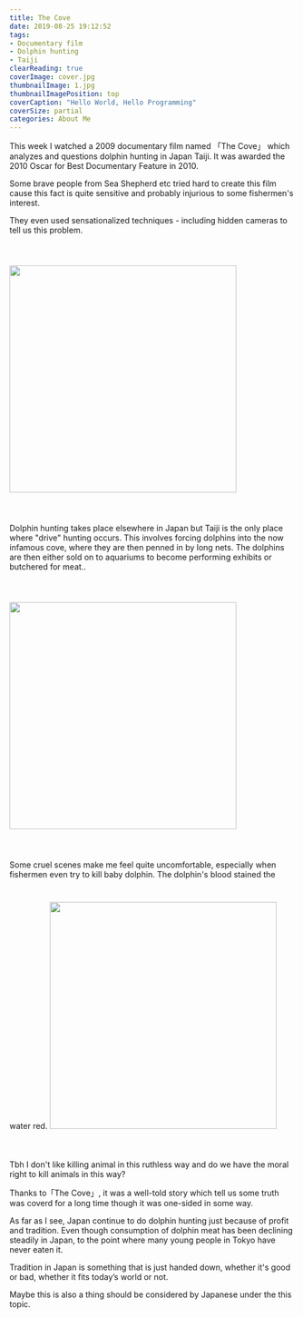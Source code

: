 ```yaml
---
title: The Cove
date: 2019-08-25 19:12:52
tags:
- Documentary film
- Dolphin hunting
- Taiji
clearReading: true
coverImage: cover.jpg
thumbnailImage: 1.jpg
thumbnailImagePosition: top
coverCaption: "Hello World, Hello Programming"
coverSize: partial
categories: About Me
---
```

This week I watched a 2009 documentary film named 「The Cove」 which analyzes and questions dolphin hunting in Japan Taiji.
It was awarded the 2010 Oscar for Best Documentary Feature in 2010. 

Some brave people from Sea Shepherd etc tried hard to create this film cause this fact is quite sensitive and probably injurious to some fishermen's interest.

They even used sensationalized techniques - including hidden cameras to tell us this problem.

<!--more-->
<img src="./2.jpg" style="width:400px;margin:40px 0">

Dolphin hunting takes place elsewhere in Japan but Taiji is the only place where "drive" hunting occurs. 
This involves forcing dolphins into the now infamous cove, where they are then penned in by long nets. 
The dolphins are then either sold on to aquariums to become performing exhibits or butchered for meat..

<img src="./3.jpg" style="width:400px;margin:40px 0">


Some cruel scenes make me feel quite uncomfortable, especially when fishermen even try to kill baby dolphin. The dolphin's blood stained the water red.
<img src="./4.jpg" style="width:400px;margin:40px 0">

Tbh I don't like killing animal in this ruthless way and do we have the moral right to kill animals in this way?  

Thanks to「The Cove」, it was a well-told story which tell us some truth was coverd for a long time though it was one-sided in some way.

As far as I see, Japan continue to do dolphin hunting just because of profit and tradition.
Even though consumption of dolphin meat has been declining steadily in Japan, to the point where many young people in Tokyo have never eaten it. 

Tradition in Japan is something that is just handed down, whether it's good or bad, whether it fits today’s world or not.

Maybe this is also a thing should be considered by Japanese under the this topic.


